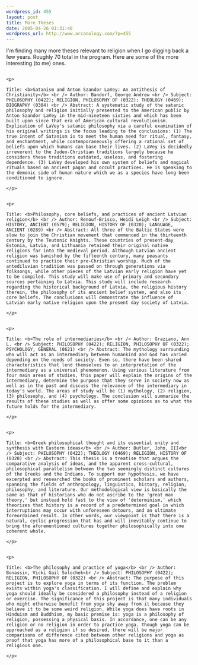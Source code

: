 ```yaml
--- 
wordpress_id: 455
layout: post
title: More Theses
date: 2005-04-26 01:31:40
wordpress_url: http://www.arcanology.com/?p=455
---
```

<p>
                                                                                                                                                                                                                                                                                                                                                                                                                                                                                                                                                                                                                                                                                                            I'm finding many more theses relevant to religion when I go digging back a few years. Roughly 70 total in the program. Here are some of the more interesting (to me) ones.
                                                                                                                                                                                                                                                                                                                                                                                                                                                                                                                                                                                                                                                                                                          </p>
                                                                                                                                                                                                                                                                                                                                                                                                                                                                                                                                                                                                                                                                                                          
                                                                                                                                                                                                                                                                                                                                                                                                                                                                                                                                                                                                                                                                                                          <p>
                                                                                                                                                                                                                                                                                                                                                                                                                                                                                                                                                                                                                                                                                                            Title: <b>Satanism and Anton Szandor LaVey: An antithesis of Christianity</b> <br /> Author: Bandorf, George Andrew <br /> Subject: PHILOSOPHY (0422); RELIGION, PHILOSOPHY OF (0322); THEOLOGY (0469); BIOGRAPHY (0304) <br /> Abstract: A systematic study of the satanic philosophy and religion initially presented to the American public by Anton Szandor LaVey in the mid-nineteen sixties and which has been built upon since that era of American cultural revolutionism. Explication of LaVey's satanic philosophy via a careful examination of his original writings is the focus leading to the conclusions: (1) The true intent of Satanism is to meet the human need for ritual, fantasy, and enchantment, while contemporaneously offering a rational set of beliefs upon which humans can base their lives. (2) LaVey is decidedly irreverent to the Judeo-Christian traditions largely because he considers these traditions outdated, useless, and fostering dependence. (3) LaVey developed his own system of beliefs and magical rituals based on ancient pagan and occult practices. He is speaking to the demonic side of human nature which we as a species have long been conditioned to ignore.
                                                                                                                                                                                                                                                                                                                                                                                                                                                                                                                                                                                                                                                                                                          </p>
                                                                                                                                                                                                                                                                                                                                                                                                                                                                                                                                                                                                                                                                                                          
                                                                                                                                                                                                                                                                                                                                                                                                                                                                                                                                                                                                                                                                                                          <p>
                                                                                                                                                                                                                                                                                                                                                                                                                                                                                                                                                                                                                                                                                                            Title: <b>Philosophy, core beliefs, and practices of ancient Latvian religion</b> <br /> Author: Renouf-Brisco, Heidi Leigh <br /> Subject: HISTORY, ANCIENT (0579); RELIGION, HISTORY OF (0320); LANGUAGE, ANCIENT (0289) <br /> Abstract: All three of the Baltic States were slow to join the Christian movement that commenced in the thirteenth century by the Teutonic Knights. These countries of present-day Estonia, Latvia, and Lithuania retained their original native religions far into the medieval period. Although Latvian ancient religion was banished by the fifteenth century, many peasants continued to practice their pre-Christian worship. Much of the antediluvian tradition was passed on through generations via folksongs, while other pieces of the Latvian early religion have yet to be compiled. This study will make use of primary and secondary sources pertaining to Latvia. This study will include research regarding the historical background of Latvia, the religious history therein, the philosophy of its ancient belief system, and also its core beliefs. The conclusions will demonstrate the influence of Latvian early native religion upon the present day society of Latvia.
                                                                                                                                                                                                                                                                                                                                                                                                                                                                                                                                                                                                                                                                                                          </p>
                                                                                                                                                                                                                                                                                                                                                                                                                                                                                                                                                                                                                                                                                                          
                                                                                                                                                                                                                                                                                                                                                                                                                                                                                                                                                                                                                                                                                                          <p>
                                                                                                                                                                                                                                                                                                                                                                                                                                                                                                                                                                                                                                                                                                            Title: <b>The role of intermediaries</b> <br /> Author: Graziano, Ann L. <br /> Subject: PHILOSOPHY (0422); RELIGION, PHILOSOPHY OF (0322); PSYCHOLOGY, GENERAL (0621) <br /> Abstract: The mythology surrounding who will act as an intermediary between humankind and God has varied depending on the needs of society. Even so, there have been shared characteristics that lend themselves to an interpretation of the intermediary as a universal phenomenon. Using various literature from four main areas of studies, this paper will explain the origins of the intermediary, determine the purpose that they serve in society now as well as in the past and discuss the relevance of the intermediary in today's world. The areas of study will be (1) mythology, (2) religion, (3) philosophy, and (4) psychology. The conclusion will summarize the results of these studies as well as offer some opinions as to what the future holds for the intermediary.
                                                                                                                                                                                                                                                                                                                                                                                                                                                                                                                                                                                                                                                                                                          </p>
                                                                                                                                                                                                                                                                                                                                                                                                                                                                                                                                                                                                                                                                                                          
                                                                                                                                                                                                                                                                                                                                                                                                                                                                                                                                                                                                                                                                                                          <p>
                                                                                                                                                                                                                                                                                                                                                                                                                                                                                                                                                                                                                                                                                                            Title: <b>Greek philosophical thought and its essential unity and synthesis with Eastern ideas</b> <br /> Author: Butler, John, III<br /> Subject: PHILOSOPHY (0422); THEOLOGY (0469); RELIGION, HISTORY OF (0320) <br /> Abstract: This thesis is a treatise that argues the comparative analysis of ideas, and the apparent cross-cultural, philosophical parallelism between the two seemingly distinct cultures of the Greeks and the Indians. To support our hypothesis, we have excerpted and researched the books of prominent scholars and authors, spanning the fields of anthropology, linguistics, history, religion, philosophy, and literature. Our methodological view is basically the same as that of historians who do not ascribe to the 'great man theory,' but instead hold fast to the view of 'determinism,' which theorizes that history is a record of a predetermined goal in which interruptions may occur with unforeseen detours, and an ultimate foreordained result. In other words, our viewpoint is that there is a natural, cyclic progression that has and will inevitably continue to bring the aforementioned cultures together philosophically into one coherent whole.
                                                                                                                                                                                                                                                                                                                                                                                                                                                                                                                                                                                                                                                                                                          </p>
                                                                                                                                                                                                                                                                                                                                                                                                                                                                                                                                                                                                                                                                                                          
                                                                                                                                                                                                                                                                                                                                                                                                                                                                                                                                                                                                                                                                                                          <p>
                                                                                                                                                                                                                                                                                                                                                                                                                                                                                                                                                                                                                                                                                                            Title: <b>The philosophy and practice of yoga</b> <br /> Author: Bonassin, Vicki Gail Solochek<br /> Subject: PHILOSOPHY (0422); RELIGION, PHILOSOPHY OF (0322) <br /> Abstract: The purpose of this project is to explore yoga in terms of its function. The problem exists within yoga's classification. I will define and explain why yoga should ideally be considered a philosophy instead of a religion or exercise. The significance of this project is that many individuals who might otherwise benefit from yoga shy away from it because they believe it to be some weird religion. While yoga does have roots in Hinduism and Buddhism, my basic premise is: yoga is a philosophy of religion, possessing a physical basis. In accordance, one can be any religion or no religion in order to practice yoga. Though yoga can be approached as a religion if so desired, there will be major comparisons of difference cited between other religions and yoga as proof that yoga has more of a philosophical base to it than a religious one. 
                                                                                                                                                                                                                                                                                                                                                                                                                                                                                                                                                                                                                                                                                                          </p>